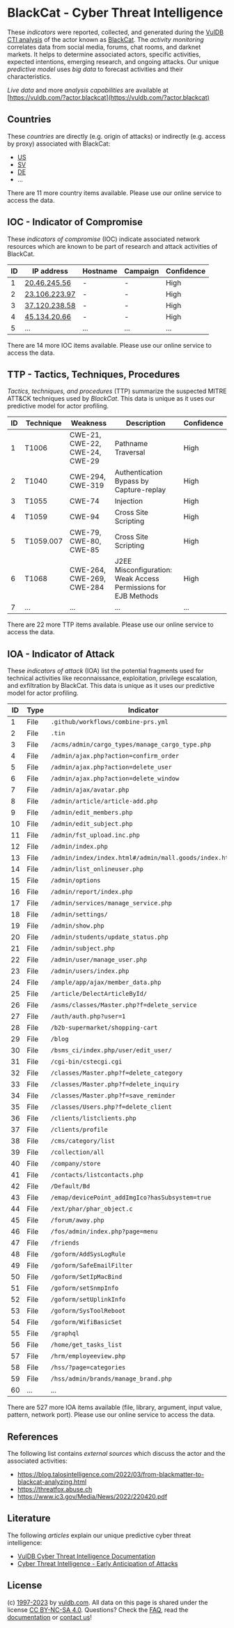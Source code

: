 # BlackCat - Cyber Threat Intelligence

These _indicators_ were reported, collected, and generated during the [VulDB CTI analysis](https://vuldb.com/?kb.cti) of the actor known as [BlackCat](https://vuldb.com/?actor.blackcat). The _activity monitoring_ correlates data from social media, forums, chat rooms, and darknet markets. It helps to determine associated actors, specific activities, expected intentions, emerging research, and ongoing attacks. Our unique _predictive model_ uses _big data_ to forecast activities and their characteristics.

_Live data_ and more _analysis capabilities_ are available at [https://vuldb.com/?actor.blackcat](https://vuldb.com/?actor.blackcat)

## Countries

These _countries_ are directly (e.g. origin of attacks) or indirectly (e.g. access by proxy) associated with BlackCat:

* [US](https://vuldb.com/?country.us)
* [SV](https://vuldb.com/?country.sv)
* [DE](https://vuldb.com/?country.de)
* ...

There are 11 more country items available. Please use our online service to access the data.

## IOC - Indicator of Compromise

These _indicators of compromise_ (IOC) indicate associated network resources which are known to be part of research and attack activities of BlackCat.

ID | IP address | Hostname | Campaign | Confidence
-- | ---------- | -------- | -------- | ----------
1 | [20.46.245.56](https://vuldb.com/?ip.20.46.245.56) | - | - | High
2 | [23.106.223.97](https://vuldb.com/?ip.23.106.223.97) | - | - | High
3 | [37.120.238.58](https://vuldb.com/?ip.37.120.238.58) | - | - | High
4 | [45.134.20.66](https://vuldb.com/?ip.45.134.20.66) | - | - | High
5 | ... | ... | ... | ...

There are 14 more IOC items available. Please use our online service to access the data.

## TTP - Tactics, Techniques, Procedures

_Tactics, techniques, and procedures_ (TTP) summarize the suspected MITRE ATT&CK techniques used by _BlackCat_. This data is unique as it uses our predictive model for actor profiling.

ID | Technique | Weakness | Description | Confidence
-- | --------- | -------- | ----------- | ----------
1 | T1006 | CWE-21, CWE-22, CWE-24, CWE-29 | Pathname Traversal | High
2 | T1040 | CWE-294, CWE-319 | Authentication Bypass by Capture-replay | High
3 | T1055 | CWE-74 | Injection | High
4 | T1059 | CWE-94 | Cross Site Scripting | High
5 | T1059.007 | CWE-79, CWE-80, CWE-85 | Cross Site Scripting | High
6 | T1068 | CWE-264, CWE-269, CWE-284 | J2EE Misconfiguration: Weak Access Permissions for EJB Methods | High
7 | ... | ... | ... | ...

There are 22 more TTP items available. Please use our online service to access the data.

## IOA - Indicator of Attack

These _indicators of attack_ (IOA) list the potential fragments used for technical activities like reconnaissance, exploitation, privilege escalation, and exfiltration by BlackCat. This data is unique as it uses our predictive model for actor profiling.

ID | Type | Indicator | Confidence
-- | ---- | --------- | ----------
1 | File | `.github/workflows/combine-prs.yml` | High
2 | File | `.tin` | Low
3 | File | `/acms/admin/cargo_types/manage_cargo_type.php` | High
4 | File | `/admin/ajax.php?action=confirm_order` | High
5 | File | `/admin/ajax.php?action=delete_user` | High
6 | File | `/admin/ajax.php?action=delete_window` | High
7 | File | `/admin/ajax/avatar.php` | High
8 | File | `/admin/article/article-add.php` | High
9 | File | `/admin/edit_members.php` | High
10 | File | `/admin/edit_subject.php` | High
11 | File | `/admin/fst_upload.inc.php` | High
12 | File | `/admin/index.php` | High
13 | File | `/admin/index/index.html#/admin/mall.goods/index.html` | High
14 | File | `/admin/list_onlineuser.php` | High
15 | File | `/admin/options` | High
16 | File | `/admin/report/index.php` | High
17 | File | `/admin/services/manage_service.php` | High
18 | File | `/admin/settings/` | High
19 | File | `/admin/show.php` | High
20 | File | `/admin/students/update_status.php` | High
21 | File | `/admin/subject.php` | High
22 | File | `/admin/user/manage_user.php` | High
23 | File | `/admin/users/index.php` | High
24 | File | `/ample/app/ajax/member_data.php` | High
25 | File | `/article/DelectArticleById/` | High
26 | File | `/asms/classes/Master.php?f=delete_service` | High
27 | File | `/auth/auth.php?user=1` | High
28 | File | `/b2b-supermarket/shopping-cart` | High
29 | File | `/blog` | Low
30 | File | `/bsms_ci/index.php/user/edit_user/` | High
31 | File | `/cgi-bin/cstecgi.cgi` | High
32 | File | `/classes/Master.php?f=delete_category` | High
33 | File | `/classes/Master.php?f=delete_inquiry` | High
34 | File | `/classes/Master.php?f=save_reminder` | High
35 | File | `/classes/Users.php?f=delete_client` | High
36 | File | `/clients/listclients.php` | High
37 | File | `/clients/profile` | High
38 | File | `/cms/category/list` | High
39 | File | `/collection/all` | High
40 | File | `/company/store` | High
41 | File | `/contacts/listcontacts.php` | High
42 | File | `/Default/Bd` | Medium
43 | File | `/emap/devicePoint_addImgIco?hasSubsystem=true` | High
44 | File | `/ext/phar/phar_object.c` | High
45 | File | `/forum/away.php` | High
46 | File | `/fos/admin/index.php?page=menu` | High
47 | File | `/friends` | Medium
48 | File | `/goform/AddSysLogRule` | High
49 | File | `/goform/SafeEmailFilter` | High
50 | File | `/goform/SetIpMacBind` | High
51 | File | `/goform/setSnmpInfo` | High
52 | File | `/goform/setUplinkInfo` | High
53 | File | `/goform/SysToolReboot` | High
54 | File | `/goform/WifiBasicSet` | High
55 | File | `/graphql` | Medium
56 | File | `/home/get_tasks_list` | High
57 | File | `/hrm/employeeview.php` | High
58 | File | `/hss/?page=categories` | High
59 | File | `/hss/admin/brands/manage_brand.php` | High
60 | ... | ... | ...

There are 527 more IOA items available (file, library, argument, input value, pattern, network port). Please use our online service to access the data.

## References

The following list contains _external sources_ which discuss the actor and the associated activities:

* https://blog.talosintelligence.com/2022/03/from-blackmatter-to-blackcat-analyzing.html
* https://threatfox.abuse.ch
* https://www.ic3.gov/Media/News/2022/220420.pdf

## Literature

The following _articles_ explain our unique predictive cyber threat intelligence:

* [VulDB Cyber Threat Intelligence Documentation](https://vuldb.com/?kb.cti)
* [Cyber Threat Intelligence - Early Anticipation of Attacks](https://www.scip.ch/en/?labs.20201022)

## License

(c) [1997-2023](https://vuldb.com/?kb.changelog) by [vuldb.com](https://vuldb.com/?kb.about). All data on this page is shared under the license [CC BY-NC-SA 4.0](https://creativecommons.org/licenses/by-nc-sa/4.0/). Questions? Check the [FAQ](https://vuldb.com/?kb.faq), read the [documentation](https://vuldb.com/?kb) or [contact us](https://vuldb.com/?contact)!
